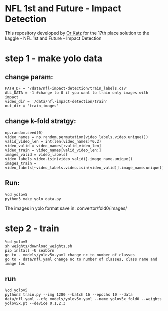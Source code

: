 # NFL 1st and Future - Impact Detection
This repository developed by [Or Katz](https://www.linkedin.com/in/or-katz-9ba885114/) for the 17th place solution to the kaggle - NFL 1st and Future - Impact Detection

# step 1 - make yolo data
## change param:
```
PATH_DF = '/data/nfl-impact-detection/train_labels.csv'
ALL_DATA = -1 #change to 0 if you want to train only images with impact
video_dir = '/data/nfl-impact-detection/train'
out_dir = 'train_images'
```
## change k-fold stratgy:
```
np.random.seed(0)
video_names = np.random.permutation(video_labels.video.unique())
valid_video_len = int(len(video_names)*0.2)
video_valid = video_names[:valid_video_len]
video_train = video_names[valid_video_len:]
images_valid = video_labels[ video_labels.video.isin(video_valid)].image_name.unique()
images_train = video_labels[~video_labels.video.isin(video_valid)].image_name.unique()
```
## Run:
```
%cd yolov5
python3 make_yolo_data.py
```
The images in yolo format save in: convertor/fold0/images/

# step 2 - train
```
%cd yolov5
sh weights/download_weights.sh
pip install -U seaborn
go to - models/yolov5x.yaml change nc to number of classes
go to - data/nfl.yaml change nc to number of classes, class name and image loc
```
## run
```
%cd yolov5
python3 train.py --img 1280 --batch 16 --epochs 10 --data data/nfl.yaml --cfg models/yolov5x.yaml --name yolov5x_fold0 --weights yolov5x.pt --device 0,1,2,3
```

